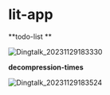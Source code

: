 # lit-app

**todo-list **

![Dingtalk_20231129183330](https://github.com/ligdy7/lit-app/assets/26371465/1801d410-783d-4a59-a28c-85becb1d4589)

**decompression-times**

![Dingtalk_20231129183524](https://github.com/ligdy7/lit-app/assets/26371465/d50e1382-af3e-40bf-9712-4cc4a794b175)
